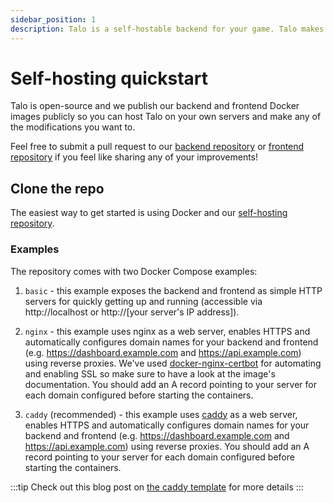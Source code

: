 ```yaml
---
sidebar_position: 1
description: Talo is a self-hostable backend for your game. Talo makes it easy to stay in control of your data and infrastructure.
---
```


# Self-hosting quickstart

Talo is open-source and we publish our backend and frontend Docker images publicly so you can host Talo on your own servers and make any of the modifications you want to.

Feel free to submit a pull request to our [backend repository](https://github.com/TaloDev/backend) or [frontend repository](https://github.com/TaloDev/frontend) if you feel like sharing any of your improvements!

## Clone the repo

The easiest way to get started is using Docker and our [self-hosting repository](https://github.com/TaloDev/hosting).

### Examples

The repository comes with two Docker Compose examples:

1. `basic` - this example exposes the backend and frontend as simple HTTP servers for quickly getting up and running (accessible via http://localhost or http://[your server's IP address]).

2. `nginx` - this example uses nginx as a web server, enables HTTPS and automatically configures domain names for your backend and frontend (e.g. https://dashboard.example.com and https://api.example.com) using reverse proxies. We've used [docker-nginx-certbot](https://github.com/JonasAlfredsson/docker-nginx-certbot) for automating and enabling SSL so make sure to have a look at the image's documentation. You should add an A record pointing to your server for each domain configured before starting the containers.

2. `caddy` (recommended) - this example uses [caddy](https://caddyserver.com) as a web server, enables HTTPS and automatically configures domain names for your backend and frontend (e.g. https://dashboard.example.com and https://api.example.com) using reverse proxies. You should add an A record pointing to your server for each domain configured before starting the containers.

:::tip
Check out this blog post on [the caddy template](https://trytalo.com/blog/caddy-selfhosting?utm_source=docs&utm_medium=tip) for more details
:::
